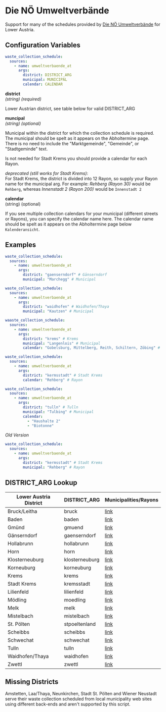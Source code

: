 # Die NÖ Umweltverbände

Support for many of the schedules provided by [Die NÖ Umweltverbände](https://www.umweltverbaende.at/) for Lower Austria.

## Configuration Variables

```yaml
waste_collection_schedule:
  sources:
    - name: umweltverbaende_at
      args:
        district: DISTRICT_ARG
        municipal: MUNICIPAL
        calendar: CALENDAR
```

**district**  
*(string) (required)*

Lower Austrian district, see table below for valid DISTRICT_ARG

**muncipal**  
*(string) (optional)*

Municipal within the district for which the collection schedule is required. The municipal should be spelt as it appears on the Abholtermine page. There is no need to include the "Marktgemeinde", "Gemeinde", or "Stadtgeminde" text.

Is not needed for Stadt Krems you should provide a calendar for each Rayon.

*deprecated (still works for Stadt Krems)*:  
For Stadt Krems, the district is divided into 12 Rayon, so supply your Rayon name for the municipal arg. For example: _Rehberg (Rayon 30)_ would be `Rehberg`, whereas _Innenstadt 2 (Rayon 200)_ would be `Innenstadt 2`

**calendar**  
(string) (optional)  

If you see multiple collection calendars for your municipal (different streets or Rayons), you can specify the calendar name here. The calendar name should be spelt as it appears on the Abholtermine page below `Kalenderansicht`.

## Examples

```yaml
waste_collection_schedule:
  sources:
    - name: umweltverbaende_at
      args:
        district: "gaenserndorf" # Gänserndorf
        municipal: "Marchegg" # Municipal

```

```yaml
waste_collection_schedule:
  sources:
    - name: umweltverbaende_at
      args:
        district: "waidhofen" # Waidhofen/Thaya
        municipal: "Kautzen" # Municipal
```

```yaml
waaste_collection_schedule:
  sources:
    - name: umweltverbaende_at
      args:
        district: "krems" # Krems
        municipal: "Langenlois" # Municipal
        calendar: "Gobelsburg, Mittelberg, Reith, Schiltern, Zöbing" # Rayon
```

```yaml
waste_collection_schedule:
  sources:
    - name: umweltverbaende_at
      args:
        district: "kermsstadt" # Stadt Krems
        calendar: "Rehberg" # Rayon
```

```yaml
waste_collection_schedule:
  sources:
    - name: umweltverbaende_at
      args:
        district: "tulln" # Tulln
        municipal: "Tulbing" # Municipal
        calendar: 
          - "Haushalte 2"
          - "Biotonne"
```


*Old Version*
```yaml
waste_collection_schedule:
  sources:
    - name: umweltverbaende_at
      args:
        district: "kermsstadt" # Stadt Krems
        municipal: "Rehberg" # Rayon
```


## DISTRICT_ARG Lookup

| Lower Austria District | DISTRICT_ARG | Municipalities/Rayons |
|-----|-----|-----|
| Bruck/Leitha | bruck | [link](https://bruck.umweltverbaende.at/?kat=32) |
| Baden | baden | [link](https://baden.umweltverbaende.at/?kat=32) |
| Gmünd | gmuend | [link](https://gmuend.umweltverbaende.at/?kat=32) |
| Gänserndorf | gaenserndorf | [link](https://gaenserndorf.umweltverbaende.at/?kat=32) |
| Hollabrunn | hollabrunn | [link](https://hollabrunn.umweltverbaende.at/?kat=32) |
| Horn | horn | [link](https://horn.umweltverbaende.at/?kat=32) |
| Klosterneuburg | klosterneuburg | [link](https://klosterneuburg.umweltverbaende.at/?kat=32) |
| Korneuburg | korneuburg | [link](https://korneuburg.umweltverbaende.at/?kat=32) |
| Krems | krems | [link](https://krems.umweltverbaende.at/?kat=32) |
| Stadt Krems | kremsstadt | [link](https://kremsstadt.umweltverbaende.at/?kat=32) |
| Lilienfeld | lilienfeld | [link](https://lilienfeld.umweltverbaende.at/?kat=32) |
| Mödling | moedling | [link](https://moedling.umweltverbaende.at/?kat=32) |
| Melk | melk | [link](https://melk.umweltverbaende.at/?kat=32) |
| Mistelbach | mistelbach | [link](https://mistelbach.umweltverbaende.at/?kat=32) |
| St. Pölten | stpoeltenland | [link](https://stpoeltenland.umweltverbaende.at/?kat=32) |
| Scheibbs | scheibbs | [link](https://scheibbs.umweltverbaende.at/?kat=32) |
| Schwechat | schwechat | [link](https://schwechat.umweltverbaende.at/?kat=32) |
| Tulln | tulln | [link](https://tulln.umweltverbaende.at/?kat=32) |
| Waidhofen/Thaya | waidhofen | [link](https://waidhofen.umweltverbaende.at/?kat=32) |
| Zwettl | zwettl | [link](https://zwettl.umweltverbaende.at/?kat=32) |


## Missing Districts

Amstetten, Laa/Thaya, Neunkirchen, Stadt St. Pölten and Wiener Neustadt serve their waste collection scheduled from local municipality web sites using different back-ends and aren't supported by this script.
